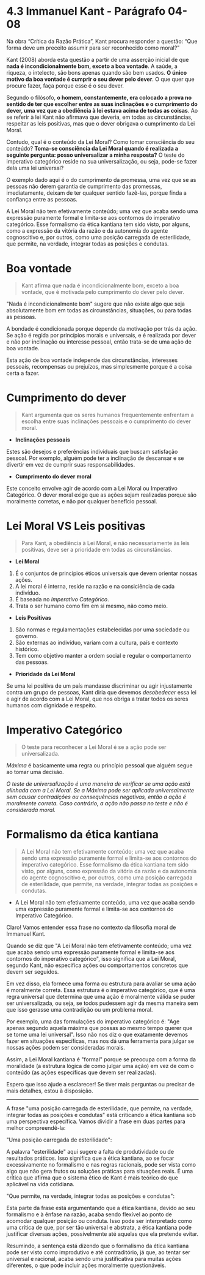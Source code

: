 # 4.3 Immanuel Kant - Parágrafo 04-08

Na obra “Crítica da Razão Prática”, Kant procura responder a questão: “Que forma deve um preceito assumir para ser reconhecido como moral?”

Kant (2008) aborda esta questão a partir de uma asserção inicial de que **nada é incondicionalmente bom, exceto a boa vontade**. A saúde, a riqueza, o intelecto, são bons apenas quando são bem usados. **O único motivo da boa vontade é cumprir o seu dever pelo dever**. O que quer que procure fazer, faça porque esse é o seu dever.

Segundo o filósofo, **o homem, constantemente, era colocado a prova no sentido de ter que escolher entre as suas inclinações e o cumprimento do dever, uma vez que a obediência à lei estava acima de todas as coisas**. Ao se referir à lei Kant não afirmava que deveria, em todas as circunstâncias, respeitar as leis positivas, mas que o dever obrigava o cumprimento da Lei Moral.

Contudo, qual é o conteúdo da Lei Moral? Como tomar consciência do seu conteúdo? **Toma-se consciência da Lei Moral quando é realizada a seguinte pergunta: posso universalizar a minha resposta?** O teste do imperativo categórico reside na sua universalização, ou seja, pode-se fazer dela uma lei universal?

O exemplo dado aqui é o do cumprimento da promessa, uma vez que se as pessoas não derem garantia de cumprimento das promessas, imediatamente, deixam de ter qualquer sentido fazê-las, porque finda a confiança entre as pessoas.

A Lei Moral não tem efetivamente conteúdo; uma vez que acaba sendo uma expressão puramente formal e limita-se aos contornos do imperativo categórico. Esse formalismo da ética kantiana tem sido visto, por alguns, como a expressão da vitória da razão e da autonomia do agente cognoscitivo e, por outros, como uma posição carregada de esterilidade, que permite, na verdade, integrar todas as posições e condutas.

# Boa vontade

> Kant afirma que nada é incondicionalmente bom, exceto a boa vontade, que é motivada pelo cumprimento do dever pelo dever.

"Nada é incondicionalmente bom" sugere que não existe algo que seja absolutamente bom em todas as circunstâncias, situações, ou para todas as pessoas.

A bondade é condicionada porque depende da motivação por trás da ação. Se ação é regida por princípios morais e universais, e é realizada por dever e não por inclinação ou interesse pessoal, então trata-se de uma ação de boa vontade.

Esta ação de boa vontade independe das circunstâncias, interesses pessoais, recompensas ou prejuízos, mas simplesmente porque é a coisa certa a fazer.

# Cumprimento do dever

> Kant argumenta que os seres humanos frequentemente enfrentam a escolha entre suas inclinações pessoais e o cumprimento do dever moral.

- **Inclinações pessoais**

Estes são desejos e preferências individuais que buscam satisfação pessoal. Por exemplo, alguém pode ter a inclinação de descansar e se divertir em vez de cumprir suas responsabilidades.

- **Cumprimento do dever moral**

Este conceito envolve agir de acordo com a Lei Moral ou Imperativo Categórico. O dever moral exige que as ações sejam realizadas porque são moralmente corretas, e não por qualquer benefício pessoal.

# Lei Moral VS Leis positivas

> Para Kant, a obediência à Lei Moral, e não necessariamente às leis positivas, deve ser a prioridade em todas as circunstâncias.

- **Lei Moral**

1. É o conjuntos de princípios éticos universais que devem orientar nossas ações.
2. A lei moral é interna, reside na razão e na consiciência de cada indivíduo.
3. É baseada no *Imperativo Categórico*.
4. Trata o ser humano como fim em si mesmo, não como meio.

- **Leis Positivas**

1. São normas e regulamentações estabelecidas por uma sociedade ou governo.
2. São externas ao indivíduo, variam com a cultura, país e contexto histórico.
3. Tem como objetivo manter a ordem social e regular o comportamento das pessoas.

- **Prioridade da Lei Moral**

Se uma lei positiva de um país mandasse discriminar ou agir injustamente contra um grupo de pessoas, Kant diria que devemos *desobedecer* essa lei e agir de acordo com a Lei Moral, que nos obriga a tratar todos os seres humanos com dignidade e respeito.

# Imperativo Categórico

> O teste para reconhecer a Lei Moral é se a ação pode ser universalizada.

*Máxima* é basicamente uma regra ou princípio pessoal que alguém segue ao tomar uma decisão.

*O teste de universalização é uma maneira de verificar se uma ação está alinhada com a Lei Moral. Se a Máxima pode ser aplicada universalmente sem causar contradições ou consequências negativas, então a ação é moralmente correta. Caso contrário, a ação não passa no teste e não é considerada moral.*

# Formalismo da ética kantiana

> A Lei Moral não tem efetivamente conteúdo; uma vez que acaba sendo uma expressão puramente formal e limita-se aos contornos do imperativo categórico. Esse formalismo da ética kantiana tem sido visto, por alguns, como expressão da vitória da razão e da autonomia do agente cognoscitivo e, por outros, como uma posição carregada de esterilidade, que permite, na verdade, integrar todas as posições e condutas.

- A Lei Moral não tem efetivamente conteúdo, uma vez que acaba sendo uma expressão puramente formal e limita-se aos contornos do Imperativo Categórico.





Claro! Vamos entender essa frase no contexto da filosofia moral de Immanuel Kant.

Quando se diz que "A Lei Moral não tem efetivamente conteúdo; uma vez que acaba sendo uma expressão puramente formal e limita-se aos contornos do imperativo categórico", isso significa que a Lei Moral, segundo Kant, não especifica ações ou comportamentos concretos que devem ser seguidos.

Em vez disso, ela fornece uma forma ou estrutura para avaliar se uma ação é moralmente correta. Essa estrutura é o imperativo categórico, que é uma regra universal que determina que uma ação é moralmente válida se puder ser universalizada, ou seja, se todos pudessem agir da mesma maneira sem que isso gerasse uma contradição ou um problema moral.

Por exemplo, uma das formulações do imperativo categórico é: "Age apenas segundo aquela máxima que possas ao mesmo tempo querer que se torne uma lei universal". Isso não nos diz o que exatamente devemos fazer em situações específicas, mas nos dá uma ferramenta para julgar se nossas ações podem ser consideradas morais.

Assim, a Lei Moral kantiana é "formal" porque se preocupa com a forma da moralidade (a estrutura lógica de como julgar uma ação) em vez de com o conteúdo (as ações específicas que devem ser realizadas).

Espero que isso ajude a esclarecer! Se tiver mais perguntas ou precisar de mais detalhes, estou à disposição.

-----------------------

A frase "uma posição carregada de esterilidade, que permite, na verdade, integrar todas as posições e condutas" está criticando a ética kantiana sob uma perspectiva específica. Vamos dividir a frase em duas partes para melhor compreendê-la:

"Uma posição carregada de esterilidade":

A palavra "esterilidade" aqui sugere a falta de produtividade ou de resultados práticos. Isso significa que a ética kantiana, ao se focar excessivamente no formalismo e nas regras racionais, pode ser vista como algo que não gera frutos ou soluções práticas para situações reais. É uma crítica que afirma que o sistema ético de Kant é mais teórico do que aplicável na vida cotidiana.

"Que permite, na verdade, integrar todas as posições e condutas":

Esta parte da frase está argumentando que a ética kantiana, devido ao seu formalismo e à ênfase na razão, acaba sendo flexível ao ponto de acomodar qualquer posição ou conduta. Isso pode ser interpretado como uma crítica de que, por ser tão universal e abstrata, a ética kantiana pode justificar diversas ações, possivelmente até aquelas que ela pretende evitar.

Resumindo, a sentença está dizendo que o formalismo da ética kantiana pode ser visto como improdutivo e até contraditório, já que, ao tentar ser universal e racional, acaba sendo uma justificativa para muitas ações diferentes, o que pode incluir ações moralmente questionáveis.
